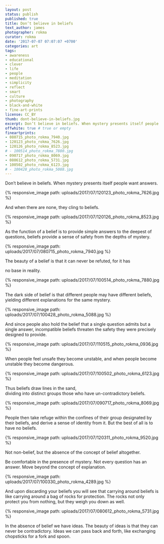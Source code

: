 ```yaml
---
layout: post
status: publish
published: true
title: Don’t believe in beliefs
text_author: james
photographer: rokma
curator: rokma
date: '2017-07-07 07:07:07 +0700'
categories: art
tags:
- awareness
- educational
- clever
- life
- people
- meditation
- simplicity
- reflect
- smart
- culture
- photography
- black-and-white
- fine-art-prints
license: CC_BY
thumb: dont-believe-in-beliefs.jpg
excerpt: Don’t believe in beliefs. When mystery presents itself people want answers. And when there are none, they cling to beliefs. As the function of a belief is to provide simple answers to the deepest of questions, beliefs provide a sense of safety from the depths of mystery. The beauty of a belief is that it can never be refuted, for it has no base in reality. The dark side of belief is that different people may have different beliefs, yielding different explanations for the same mystery.
offwhite: true # true or empty
fineartprints:
- 080715_photo_rokma_7940.jpg
- 120123_photo_rokma_7626.jpg
- 120126_photo_rokma_8523.jpg
# - 100514_photo_rokma_7880.jpg
- 090717_photo_rokma_8069.jpg
- 080612_photo_rokma_5731.jpg
- 100502_photo_rokma_6123.jpg
# - 100428_photo_rokma_5088.jpg
---
```



Don’t believe in beliefs. When mystery presents itself people want answers.

{% responsive_image path: uploads/2017/07/120123_photo_rokma_7626.jpg %}

And when there are none, they cling to beliefs.

{% responsive_image path: uploads/2017/07/120126_photo_rokma_8523.jpg %}

As the function of a belief is to provide simple answers to the deepest of questions, beliefs provide a sense of safety from the depths of mystery.

{% responsive_image path: uploads/2017/07/080715_photo_rokma_7940.jpg %}

The beauty of a belief is that it can never be refuted, for it has

no base in reality.

{% responsive_image path: uploads/2017/07/100514_photo_rokma_7880.jpg %}

The dark side of belief is that different people may have different beliefs, yielding different explanations for the same mystery.

{% responsive_image path: uploads/2017/07/100428_photo_rokma_5088.jpg %}

And since people also hold the belief that a single question admits but a single answer, incompatible beliefs threaten the safety they were precisely designed to provide.

{% responsive_image path: uploads/2017/07/110515_photo_rokma_0936.jpg %}

When people feel unsafe they become unstable, and when people become unstable they become dangerous.

{% responsive_image path: uploads/2017/07/100502_photo_rokma_6123.jpg %}

Thus beliefs draw lines in the sand,   
dividing into distinct groups those who have un-contradictory beliefs.

{% responsive_image path: uploads/2017/07/090717_photo_rokma_8069.jpg %}

People then take refuge within the confines of their group designated by their beliefs, and derive a sense of identity from it. But the best of all is to have no beliefs.

{% responsive_image path: uploads/2017/07/120311_photo_rokma_9520.jpg %}

Not non-belief, but the absence of the concept of belief altogether.

Be comfortable in the presence of mystery. Not every question has an answer. Move beyond the concept of explanation.

{% responsive_image path: uploads/2017/07/100330_photo_rokma_4289.jpg %}

And upon discarding your beliefs you will see that carrying around beliefs is like carrying around a bag of rocks for protection. The rocks not only protect you from nothing, but they weigh you down as well.


{% responsive_image path: uploads/2017/07/080612_photo_rokma_5731.jpg %}

In the absence of belief we have ideas. The beauty of ideas is that they can never be contradictory. Ideas we can pass back and forth, like exchanging chopsticks for a fork and spoon.
